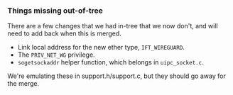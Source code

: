 ### Things missing out-of-tree

There are a few changes that we had in-tree that we now don't, and will need to add back when this is merged.

- Link local address for the new ether type, `IFT_WIREGUARD`.
- The `PRIV_NET_WG` privilege.
- `sogetsockaddr` helper function, which belongs in `uipc_socket.c`.

We're emulating these in support.h/support.c, but they should go away for the merge.
